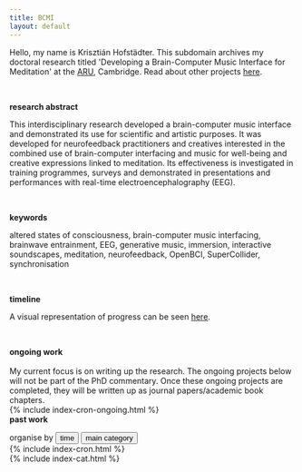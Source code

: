 ```yaml
---
title: BCMI
layout: default
---
```


Hello, my name is Krisztián Hofstädter. This subdomain archives my doctoral research titled 'Developing a Brain-Computer Music Interface for Meditation' at the [ARU](https://aru.ac.uk/people/krisztian-hofstadter), Cambridge. Read about other projects [here](https://khofstadter.info).

<br>

**research abstract**

This interdisciplinary research developed a brain-computer music interface and demonstrated its use for scientific and artistic purposes. It was developed for neurofeedback practitioners and creatives interested in the combined use of brain-computer interfacing and music for well-being and creative expressions linked to meditation. Its effectiveness is investigated in training programmes, surveys and demonstrated in presentations and performances with real-time electroencephalography (EEG).

<br>

**keywords**

altered states of consciousness, brain-computer music interfacing, brainwave entrainment, EEG, generative music, immersion, interactive soundscapes, meditation, neurofeedback, OpenBCI, SuperCollider, synchronisation

<br>

**timeline**

A visual representation of progress can be seen [here](timeline).

<br>

**ongoing work**
<br><br>
My current focus is on writing up the research. The ongoing projects below will not be part of the PhD commentary. Once these ongoing projects are completed, they will be written up as journal papers/academic book chapters. 
<br>
{% include index-cron-ongoing.html %}
<br>
**past work**

<div class="tab">
  organise by
  <button class="tablinks" onclick="openCity(event, 'time')" id="defaultOpen">time</button>
  <button class="tablinks" onclick="openCity(event, 'categories')">main category</button>
</div>

<div id="time" class="tabcontent">
  {% include index-cron.html %}
</div>

<div id="categories" class="tabcontent">
  {% include index-cat.html %}
</div>

<br>

<script>
function openCity(evt, cityName) {
    var i, tabcontent, tablinks;
    tabcontent = document.getElementsByClassName("tabcontent");
    for (i = 0; i < tabcontent.length; i++) {
        tabcontent[i].style.display = "none";
    }
    tablinks = document.getElementsByClassName("tablinks");
    for (i = 0; i < tablinks.length; i++) {
        tablinks[i].className = tablinks[i].className.replace(" active", "");
    }
    document.getElementById(cityName).style.display = "block";
    evt.currentTarget.className += " active";
}

// Get the element with id="defaultOpen" and click on it
document.getElementById("defaultOpen").click();
</script>
